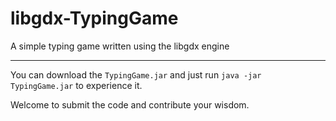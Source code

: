 # libgdx-TypingGame
A simple typing game written using the libgdx engine

----

You can download the `TypingGame.jar` and just run `java -jar TypingGame.jar` to experience it.


Welcome to submit the code and contribute your wisdom.
